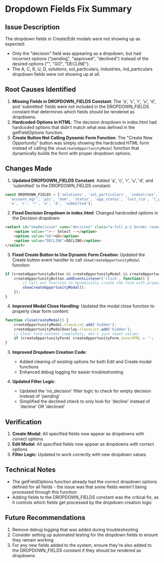 # Dropdown Fields Fix Summary

## Issue Description
The dropdown fields in Create/Edit modals were not showing up as expected:
- Only the "decision" field was appearing as a dropdown, but had incorrect options ("pending", "approved", "declined") instead of the desired options ("", "GO", "DECLINE").
- The A, C, R, U, D, solutions, sol_particulars, industries, ind_particulars dropdown fields were not showing up at all.

## Root Causes Identified
1. **Missing Fields in DROPDOWN_FIELDS Constant**: The 'a', 'c', 'r', 'u', 'd', and 'submitted' fields were not included in the DROPDOWN_FIELDS constant that determines which fields should be rendered as dropdowns.
2. **Hardcoded Options in HTML**: The decision dropdown in index.html had hardcoded options that didn't match what was defined in the getFieldOptions function.
3. **Create Button Not Calling Dynamic Form Function**: The "Create New Opportunity" button was simply showing the hardcoded HTML form instead of calling the `showCreateOpportunityModal` function that dynamically builds the form with proper dropdown options.

## Changes Made
1. **Updated DROPDOWN_FIELDS Constant**: Added 'a', 'c', 'r', 'u', 'd', and 'submitted' to the DROPDOWN_FIELDS constant:
```javascript
const DROPDOWN_FIELDS = ['solutions', 'sol_particulars', 'industries', 'ind_particulars', 'decision', 
  'account_mgr', 'pic', 'bom', 'status', 'opp_status', 'lost_rca', 'l_particulars', 
  'a', 'c', 'r', 'u', 'd', 'submitted'];
```

2. **Fixed Decision Dropdown in index.html**: Changed hardcoded options in the Decision dropdown:
```html
<select id="newDecision" name="decision" class="w-full p-2 border rounded">
    <option value="">-- Select --</option>
    <option value="GO">GO</option>
    <option value="DECLINE">DECLINE</option>
</select>
```

3. **Fixed Create Button to Use Dynamic Form Creation**: Updated the Create button event handler to call `showCreateOpportunityModal` function:
```javascript
if (createOpportunityButton && createOpportunityModal && createOpportunityModalOverlay) {
    createOpportunityButton.addEventListener('click', function() {
        // Call our function to dynamically create the form with proper dropdowns
        showCreateOpportunityModal();
    });
}
```

4. **Improved Modal Close Handling**: Updated the modal close function to properly clear form content:
```javascript
function closeCreateModal() {
    createOpportunityModal.classList.add('hidden');
    createOpportunityModalOverlay.classList.add('hidden');
    // Clear form content completely, don't just reset values
    if (createOpportunityForm) createOpportunityForm.innerHTML = '';
}
```

3. **Improved Dropdown Creation Code**:
   - Added clearing of existing options for both Edit and Create modal functions
   - Enhanced debug logging for easier troubleshooting

4. **Updated Filter Logic**:
   - Updated the 'no_decision' filter logic to check for empty decision instead of 'pending'
   - Simplified the declined check to only look for 'decline' instead of 'decline' OR 'declined'

## Verification
1. **Create Modal**: All specified fields now appear as dropdowns with correct options
2. **Edit Modal**: All specified fields now appear as dropdowns with correct options
3. **Filter Logic**: Updated to work correctly with new dropdown values

## Technical Notes
- The getFieldOptions function already had the correct dropdown options defined for all fields - the issue was that some fields weren't being processed through this function
- Adding fields to the DROPDOWN_FIELDS constant was the critical fix, as it controls which fields get processed by the dropdown creation logic

## Future Recommendations
1. Remove debug logging that was added during troubleshooting
2. Consider setting up automated testing for the dropdown fields to ensure they remain working
3. For any new fields added to the system, ensure they're also added to the DROPDOWN_FIELDS constant if they should be rendered as dropdowns
